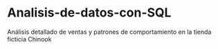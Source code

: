 # Analisis-de-datos-con-SQL
Análisis detallado de ventas y patrones de comportamiento en la tienda ficticia Chinook
